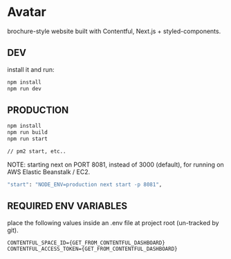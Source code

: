 # Avatar

brochure-style website built with Contentful, Next.js + styled-components.

## DEV

install it and run:

```bash
npm install
npm run dev
```

## PRODUCTION

```bash
npm install
npm run build
npm run start

// pm2 start, etc..
```

NOTE: starting next on PORT 8081, instead of 3000 (default), for running on AWS Elastic Beanstalk / EC2.

```bash
"start": "NODE_ENV=production next start -p 8081",
```

## REQUIRED ENV VARIABLES

place the following values inside an .env file at project root (un-tracked by git).

```
CONTENTFUL_SPACE_ID={GET_FROM_CONTENTFUL_DASHBOARD}
CONTENTFUL_ACCESS_TOKEN={GET_FROM_CONTENTFUL_DASHBOARD}
```
